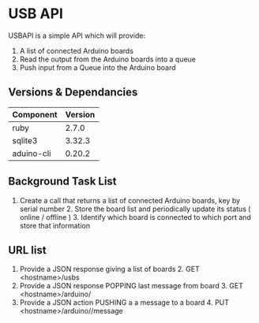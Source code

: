 # USB API

USBAPI is a simple API which will provide:

1. A list of connected Arduino boards
2. Read the output from the Arduino boards into a queue
3. Push input from a Queue into the Arduino board

## Versions & Dependancies
|Component|Version|
|---------|-------|
| ruby    | 2.7.0 |
|sqlite3	|3.32.3 |
|aduino-cli| 0.20.2 |


## Background Task List
1. Create a call that returns a list of connected Arduino boards, key by serial number
	2. Store the board list and periodically update its status ( online / offline )
	3. Identify which board is connected to which port and store that information

## URL list
1. Provide a JSON response giving a list of boards
	2. 	GET \<hostname>/usbs	
2. Provide a JSON response POPPING last message from board
	3. GET \<hostname>/arduino/<board>	
3. Provide a JSON action PUSHING a a message to a board
	4. PUT \<hostname>/arduino/<board>/message	
	

